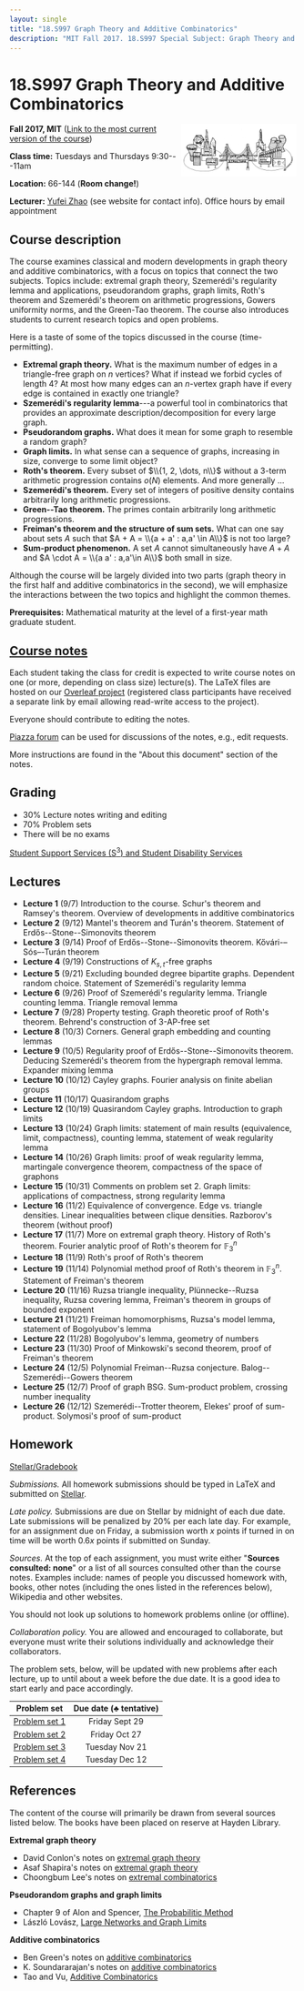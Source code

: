 ```yaml
---
layout: single
title: "18.S997 Graph Theory and Additive Combinatorics"
description: "MIT Fall 2017. 18.S997 Special Subject: Graph Theory and Additive Combinatorics, taught by Yufei Zhao"
---
```


18.S997 Graph Theory and Additive Combinatorics
===============================================

<img src="bridge.png" width="600" height="181" style="float:right; max-width: 40%; height: auto;" class="side"
 title="The bridge between graph theory and additive combinatorics">

**Fall 2017, MIT** ([Link to the most current version of the course](..))

**Class time:** Tuesdays and Thursdays 9:30---11am

**Location:** 66-144 (**Room change!**)

**Lecturer:** [Yufei Zhao](http://yufeizhao.com) (see website for contact info). Office hours by email appointment

## Course description

The course examines classical and modern developments in graph theory and additive combinatorics, with a focus on topics that connect the two subjects. Topics include: extremal graph theory, Szemerédi's regularity lemma and applications, pseudorandom graphs, graph limits, Roth's theorem and Szemerédi's theorem on arithmetic progressions, Gowers uniformity norms, and the Green-Tao theorem. The course also introduces students to current research topics and open problems.

Here is a taste of some of the topics discussed in the course (time-permitting).

- **Extremal graph theory.** What is the maximum number of edges in a triangle-free graph on $n$ vertices? What if instead we forbid cycles of length 4? At most how many edges can an $n$-vertex graph have if every edge is contained in exactly one triangle?
- **Szemerédi's regularity lemma**---a powerful tool in combinatorics that provides an approximate description/decomposition for every large graph.
- **Pseudorandom graphs.** What does it mean for some graph to resemble a random graph?
- **Graph limits.** In what sense can a sequence of graphs, increasing in size, converge to some limit object?
- **Roth's theorem.** Every subset of $\\{1, 2, \dots, n\\}$ without a 3-term arithmetic progression contains $o(N)$ elements. And more generally ...
- **Szemerédi's theorem.** Every set of integers of positive density contains arbitrarily long arithmetic progressions.
- **Green--Tao theorem.** The primes contain arbitrarily long arithmetic progressions.
- **Freiman's theorem and the structure of sum sets.** What can one say about sets $A$ such that $A + A = \\{a + a' : a,a' \in A\\}$ is not too large?
- **Sum-product phenomenon.** A set $A$ cannot simultaneously have $A + A$ and $A \cdot A = \\{a a' : a,a'\in A\\}$ both small in size.

Although the course will be largely divided into two parts (graph theory in the first half and additive combinatorics in the second), we will emphasize the interactions between the two topics and highlight the common themes.

**Prerequisites:** Mathematical maturity at the level of a first-year math graduate student.


## [Course notes](gtac.pdf)

Each student taking the class for credit is expected to write course notes on one (or more, depending on class size) lecture(s). The LaTeX files are hosted on our [Overleaf project](https://www.overleaf.com/read/qdwqkgfnrkwr) (registered class participants have received a separate link by email allowing read-write access to the project).

Everyone should contribute to editing the notes.

[Piazza forum](https://piazza.com/mit/fall2017/18s997) can be used for discussions of the notes, e.g., edit requests.

More instructions are found in the "About this document" section of the notes.



## Grading

- 30% Lecture notes writing and editing  
- 70% Problem sets
- There will be no exams

[Student Support Services (S<sup>3</sup>) and Student Disability Services](s3)

## Lectures

- **Lecture 1** (9/7) Introduction to the course. Schur's theorem and Ramsey's theorem. Overview of developments in additive combinatorics
- **Lecture 2** (9/12) Mantel's theorem and Turán's theorem. Statement of Erdős--Stone--Simonovits theorem
- **Lecture 3** (9/14) Proof of Erdős--Stone--Simonovits theorem. Kővári-–Sós–-Turán theorem
- **Lecture 4** (9/19) Constructions of $K_{s,t}$-free graphs
- **Lecture 5** (9/21) Excluding bounded degree bipartite graphs. Dependent random choice. Statement of Szemerédi's regularity lemma
- **Lecture 6** (9/26) Proof of Szemerédi's regularity lemma. Triangle counting lemma. Triangle removal lemma
- **Lecture 7** (9/28) Property testing. Graph theoretic proof of Roth's theorem. Behrend's construction of 3-AP-free set
- **Lecture 8** (10/3) Corners. General graph embedding and counting lemmas
- **Lecture 9** (10/5) Regularity proof of Erdős--Stone--Simonovits theorem. Deducing Szemerédi's theorem from the hypergraph removal lemma. Expander mixing lemma
- **Lecture 10** (10/12) Cayley graphs. Fourier analysis on finite abelian groups
- **Lecture 11** (10/17) Quasirandom graphs
- **Lecture 12** (10/19) Quasirandom Cayley graphs. Introduction to graph limits
- **Lecture 13** (10/24) Graph limits: statement of main results (equivalence, limit, compactness), counting lemma, statement of weak regularity lemma
- **Lecture 14** (10/26) Graph limits: proof of weak regularity lemma, martingale convergence theorem, compactness of the space of graphons
- **Lecture 15** (10/31) Comments on problem set 2. Graph limits: applications of compactness, strong regularity lemma
- **Lecture 16** (11/2)  Equivalence of convergence. Edge vs. triangle densities. Linear inequalities between clique densities. Razborov's theorem (without proof)
- **Lecture 17** (11/7) More on extremal graph theory. History of Roth's theorem. Fourier analytic proof of Roth's theorem for $\mathbb{F}_3^n$
- **Lecture 18** (11/9) Roth's proof of Roth's theorem
- **Lecture 19** (11/14) Polynomial method proof of Roth's theorem in $\mathbb{F}_3^n$. Statement of Freiman's theorem
- **Lecture 20** (11/16) Ruzsa triangle inequality, Plünnecke--Ruzsa inequality, Ruzsa covering lemma, Freiman's theorem in groups of bounded exponent
- **Lecture 21** (11/21) Freiman homomorphisms, Ruzsa's model lemma, statement of Bogolyubov's lemma
- **Lecture 22** (11/28) Bogolyubov's lemma, geometry of numbers
- **Lecture 23** (11/30) Proof of Minkowski's second theorem, proof of Freiman's theorem
- **Lecture 24** (12/5) Polynomial Freiman--Ruzsa conjecture. Balog--Szemerédi--Gowers theorem
- **Lecture 25** (12/7) Proof of graph BSG. Sum-product problem, crossing number inequality
- **Lecture 26** (12/12) Szemerédi--Trotter theorem, Elekes' proof of sum-product. Solymosi's proof of sum-product


## Homework

[Stellar/Gradebook](http://stellar.mit.edu/S/course/18/fa17/18.S997/)

_Submissions._ All homework submissions should be typed in LaTeX and submitted on [Stellar](http://stellar.mit.edu/S/course/18/fa17/18.S997/).

_Late policy._ Submissions are due on Stellar by midnight of each due date. Late submissions will be penalized by 20% per each late day. For example, for an assignment due on Friday, a submission worth _x_ points if turned in on time will be worth $0.6x$ points if submitted on Sunday.

_Sources._ At the top of each assignment, you must write either "**Sources consulted: none**" or a list of all sources consulted other than the course notes. Examples include: names of people you discussed homework with, books, other notes (including the ones listed in the references below), Wikipedia and other websites.

You should not look up solutions to homework problems online (or offline).

_Collaboration policy._ You are allowed and encouraged to collaborate, but everyone must write their solutions individually and acknowledge their collaborators.

The problem sets, below, will be updated with new problems after each lecture, up to until about a week before the due date. It is a good idea to start early and pace accordingly.


| Problem set | Due date (♣ tentative) |
|:---------------:|:-----------:|
| [Problem set 1](ps1.pdf) | Friday Sept 29
| [Problem set 2](ps2.pdf) | Friday Oct 27
| [Problem set 3](ps3.pdf) | Tuesday Nov 21
| [Problem set 4](ps4.pdf) | Tuesday Dec 12



## References

The content of the course will primarily be drawn from several sources listed below. The books have been placed on reserve at Hayden Library.

**Extremal graph theory**

- David Conlon's notes on [extremal graph theory](https://www.dpmms.cam.ac.uk/~dc340/Extremal-course.html)
- Asaf Shapira's notes on [extremal graph theory](http://www.math.tau.ac.il/~asafico/ext-graph-theory/notes.pdf)
- Choongbum Lee's notes on [extremal combinatorics](http://math.mit.edu/~cb_lee/18.318/materials.html)

**Pseudorandom graphs and graph limits**

- Chapter 9 of Alon and Spencer, [The Probabilitic Method](https://www.amazon.com/gp/product/1119061954/)
- László Lovász, [Large Networks and Graph Limits](https://www.amazon.com/gp/product/0821890859/)

**Additive combinatorics**

- Ben Green's notes on [additive combinatorics](http://people.maths.ox.ac.uk/greenbj/notes.html)
- K. Soundararajan's notes on [additive combinatorics](http://math.stanford.edu/~ksound/Notes.pdf)
- Tao and Vu, [Additive Combinatorics](https://www.amazon.com/gp/product/0521136563/)
